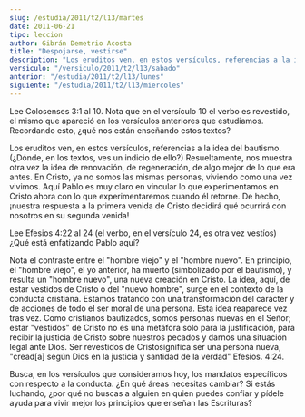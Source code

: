 ```yaml
---
slug: /estudia/2011/t2/l13/martes
date: 2011-06-21
tipo: leccion
author: Gibrán Demetrio Acosta
title: "Despojarse, vestirse"
description: "Los eruditos ven, en estos versículos, referencias a la idea del bautismo. (¿Dónde, en los textos, ves un indicio de ello?) Resueltamente, nos muestra otra vez la idea de renovación, de regeneración, de algo mejor de lo que era antes. En Cristo, ya no somos las mismas personas, viviendo como una vez vivimos. Aquí Pablo es muy claro en vincular lo que experimentamos en Cristo ahora con lo que experimentaremos cuando él retorne."
versiculo: "/versiculo/2011/t2/l13/sabado"
anterior: "/estudia/2011/t2/l13/lunes"
siguiente: "/estudia/2011/t2/l13/miercoles"
---
```


Lee Colosenses 3:1 al 10. Nota que en el versículo 10 el verbo es revestido, el mismo que apareció en los versículos anteriores que estudiamos. Recordando esto, ¿qué nos están enseñando estos textos?

Los eruditos ven, en estos versículos, referencias a la idea del bautismo. (¿Dónde, en los textos, ves un indicio de ello?) Resueltamente, nos muestra otra vez la idea de renovación, de regeneración, de algo mejor de lo que era antes. En Cristo, ya no somos las mismas personas, viviendo como una vez vivimos. Aquí Pablo es muy claro en vincular lo que experimentamos en Cristo ahora con lo que experimentaremos cuando él retorne. De hecho, ¡nuestra respuesta a la primera venida de Cristo decidirá qué ocurrirá con nosotros en su segunda venida!

Lee Efesios 4:22 al 24 (el verbo, en el versículo 24, es otra vez vestíos) ¿Qué está enfatizando Pablo aquí?

Nota el contraste entre el "hombre viejo" y el "hombre nuevo". En principio, el "hombre viejo", el yo anterior, ha muerto (simbolizado por el bautismo), y resulta un "hombre nuevo", una nueva creación en Cristo. La idea, aquí, de estar vestidos de Cristo o del "nuevo hombre", surge en el contexto de la conducta cristiana. Estamos tratando con una transformación del carácter y de acciones de todo el ser moral de una persona. Esta idea reaparece vez tras vez. Como cristianos bautizados, somos personas nuevas en el Señor; estar "vestidos" de Cristo no es una metáfora solo para la justificación, para recibir la justicia de Cristo sobre nuestros pecados y darnos una situación legal ante Dios. Ser revestidos de Cristosignifica ser una persona nueva, "cread[a] según Dios en la justicia y santidad de la verdad" Efesios. 4:24.

Busca, en los versículos que consideramos hoy, los mandatos específicos con respecto a la conducta. ¿En qué áreas necesitas cambiar? Si estás luchando, ¿por qué no buscas a alguien en quien puedes confiar y pídele ayuda para vivir mejor los principios que enseñan las Escrituras?
